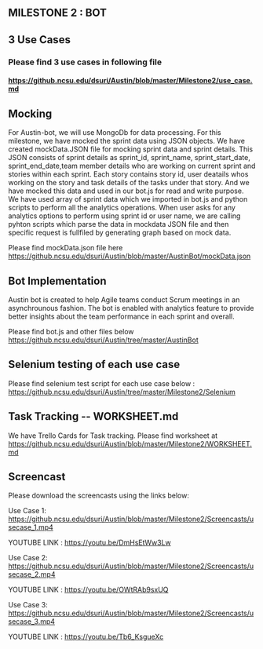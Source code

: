## MILESTONE 2 : BOT


## 3 Use Cases

### Please find 3 use cases in following file
#### https://github.ncsu.edu/dsuri/Austin/blob/master/Milestone2/use_case.md

## Mocking

  For Austin-bot, we will use MongoDb for data processing. For this milestone, we have mocked the sprint data using JSON objects. We have created mockData.JSON file for mocking sprint data and sprint details. This JSON consists of sprint details as sprint_id, sprint_name, sprint_start_date, sprint_end_date,team member details who are working on current sprint and stories within each sprint. Each story contains story id, user deatails whos working on the story and task details of the tasks under that story. And we have mocked this data and used in our bot.js for read and write purpose. We have used array of sprint data which we imported in bot.js and python scripts to perform all the analytics operations.
  When user asks for any analytics options to perform using sprint id or user name, we are calling pyhton scripts which parse the data in mockdata JSON file and then specific request is fullfiled by generating graph based on mock data.

  Please find mockData.json file here
  https://github.ncsu.edu/dsuri/Austin/blob/master/AustinBot/mockData.json

## Bot Implementation

  Austin bot is created to help Agile teams conduct Scrum meetings in an asynchrounous fashion. The bot is enabled with analytics feature to provide better insights about the team performance in each sprint and overall.
  
  Please find bot.js and other files below
  https://github.ncsu.edu/dsuri/Austin/tree/master/AustinBot


## Selenium testing of each use case

  Please find selenium test script for each use case below :
  https://github.ncsu.edu/dsuri/Austin/tree/master/Milestone2/Selenium
	
## Task Tracking -- WORKSHEET.md

  We have Trello Cards for Task tracking.
  Please find worksheet at https://github.ncsu.edu/dsuri/Austin/blob/master/Milestone2/WORKSHEET.md

## Screencast

  Please download the screencasts using the links below:

  Use Case 1: https://github.ncsu.edu/dsuri/Austin/blob/master/Milestone2/Screencasts/usecase_1.mp4
  
  YOUTUBE LINK : https://youtu.be/DmHsEtWw3Lw

  Use Case 2: https://github.ncsu.edu/dsuri/Austin/blob/master/Milestone2/Screencasts/usecase_2.mp4
  
  YOUTUBE LINK : https://youtu.be/OWtRAb9sxUQ

  Use Case 3: https://github.ncsu.edu/dsuri/Austin/blob/master/Milestone2/Screencasts/usecase_3.mp4
  
  YOUTUBE LINK : https://youtu.be/Tb6_KsgueXc
